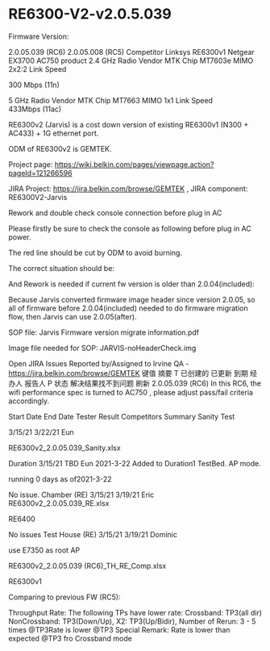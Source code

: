 # RE6300-V2-v2.0.5.039

Firmware Version:

2.0.05.039 (RC6)
2.0.05.008 (RC5)
Competitor
Linksys	RE6300v1
Netgear	EX3700
AC750 product
2.4 GHz Radio
Vendor	MTK
Chip	MT7603e
MIMO	2x2:2
Link Speed

300 Mbps (11n)

5 GHz Radio
Vendor	MTK
Chip	MT7663
MIMO	1x1
Link Speed	
433Mbps (11ac)

RE6300v2 (Jarvis) is a cost down version of existing RE6300v1 (N300 + AC433) + 1G ethernet port.

ODM of RE6300v2 is GEMTEK.

Project page: https://wiki.belkin.com/pages/viewpage.action?pageId=121266596

JIRA Project: https://jira.belkin.com/browse/GEMTEK , JIRA component: RE6300V2-Jarvis

Rework and double check console connection before plug in AC

Please firstly be sure to check the console as following before plug in AC power.  

The red line should be cut by ODM to avoid burning.

The correct situation should be:





And Rework is needed if current fw version is older than 2.0.04(included):

Because Jarvis converted firmware image header since version 2.0.05, so all of
firmware before 2.0.04(included) needed to do firmware migration flow, then Jarvis
can use 2.0.05(after).

SOP file: Jarvis Firmware version migrate information.pdf

Image file needed for SOP: JARVIS-noHeaderCheck.img



Open JIRA Issues Reported by/Assigned to Irvine QA - https://jira.belkin.com/browse/GEMTEK
键值	摘要	T	已创建的	已更新	到期	经办人	报告人	P	状态	解决结果找不到问题  刷新
2.0.05.039 (RC6)
In this RC6, the wifi performance spec is turned to AC750 , please adjust pass/fail criteria accordingly.

Start Date	End Date	Tester	Result	Competitors	Summary
Sanity Test

3/15/21	3/22/21	
Eun

RE6300v2_2.0.05.039_Sanity.xlsx



Duration	3/15/21	TBD	Eun	
2021-3-22  Added to Duration1 TestBed. AP mode.

running 0 days as of2021-3-22


No issue.
Chamber (RE)	3/15/21	3/19/21	Eric	
RE6300v2_2.0.05.039_RE.xlsx

RE6400

No issues
Test House (RE)	3/15/21	3/19/21	
Dominic

use E7350 as root AP

RE6300v2_2.0.05.039 (RC6)_TH_RE_Comp.xlsx

RE6300v1

Comparing to previous FW (RC5):

Throughput Rate: The following TPs have lower rate:
Crossband: TP3(all dir)
NonCrossband: TP3(Down/Up), X2: TP3(Up/Bidir),
Number of Rerun:  3 - 5 times @TP3Rate is lower @TP3
Special Remark: Rate is lower than expected @TP3 fro Crossband mode
